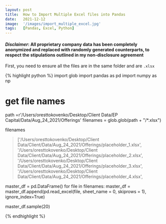 ```yaml
---
layout: post
title:  How to Import Multiple Excel files into Pandas
date:   2021-12-12
image:  '/images/import_multiple_excel.jpg'
tags:   [Pandas, Excel, Python]
---
```


#### _Disclaimer_: All proprietary company data has been completely anonymized and replaced with randomly generated counterparts, to respect the stipulations outlined in my non-disclosure agreement

First, you need to ensure all the files are in the same folder and are `.xlsx`

{% highlight python %}
import glob
import pandas as pd
import numpy as np

# get file names
path =r'/Users/oresttokovenko/Desktop/Client Data/EP Capital/Data/Aug_24_2021/Offerings'
filenames = glob.glob(path + "/*.xlsx")

filenames
> ['/Users/oresttokovenko/Desktop/Client Data/Client/Data/Aug_24_2021/Offerings/placeholder_1.xlsx',
'/Users/oresttokovenko/Desktop/Client Data/Client/Data/Aug_24_2021/Offerings/placeholder_2.xlsx',
'/Users/oresttokovenko/Desktop/Client Data/Client/Data/Aug_24_2021/Offerings/placeholder_3.xlsx',
'/Users/oresttokovenko/Desktop/Client Data/Client/Data/Aug_24_2021/Offerings/placeholder_4.xlsx',

master_df = pd.DataFrame()
for file in filenames:
    master_df = master_df.append(pd.read_excel(file, sheet_name = 0, skiprows = 1), ignore_index=True)

master_df.sample(20)

{% endhighlight %}